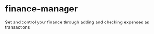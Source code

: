 # finance-manager

Set and control your finance through adding and checking expenses as transactions
